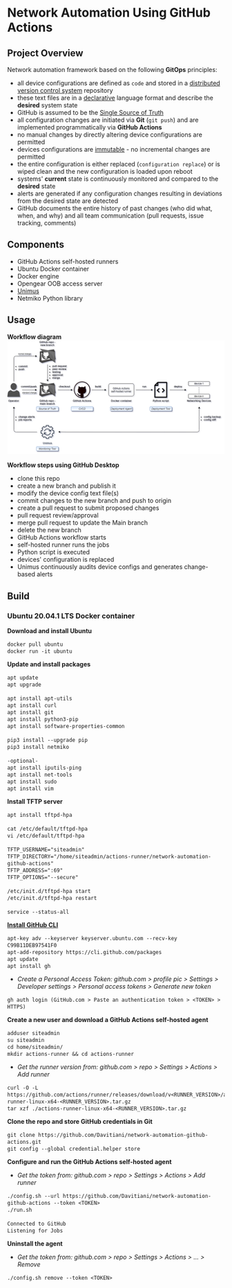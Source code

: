 # Network Automation Using GitHub Actions


## Project Overview
Network automation framework based on the following **GitOps** principles:
- all device configurations are defined as `code` and stored in a [distributed version control system](https://en.wikipedia.org/wiki/Distributed_version_control) repository
- these text files are in a [declarative](https://en.wikipedia.org/wiki/Declarative_programming) language format and describe the **desired** system state
- GitHub is assumed to be the [Single Source of Truth](https://en.wikipedia.org/wiki/Single_source_of_truth)
- all configuration changes are initiated via **Git** (`git push`) and are implemented programmatically via **GitHub Actions**
- no manual changes by directly altering device configurations are permitted
- devices configurations are [immutable](https://en.wikipedia.org/wiki/Immutable_object) - no incremental changes are permitted
- the entire configuration is either replaced (`configuration replace`) or is wiped clean and the new configuration is loaded upon reboot
- systems' **current** state is continuously monitored and compared to the **desired** state
- alerts are generated if any configuration changes resulting in deviations from the desired state are detected
- GitHub documents the entire history of past changes (who did what, when, and why) and all team communication (pull requests, issue tracking, comments)


## Components
- GitHub Actions self-hosted runners
- Ubuntu Docker container
- Docker engine
- Opengear OOB access server
- [Unimus](https://github.intuit.com/t4i-event-tech/Unimus)
- Netmiko Python library


## Usage
**Workflow diagram**
![](/diagram-network-automation-github-actions.png)

**Workflow steps using GitHub Desktop**  
- clone this repo
- create a new branch and publish it
- modify the device config text file(s)
- commit changes to the new branch and push to origin
- create a pull request to submit proposed changes
- pull request review/approval
- merge pull request to update the Main branch
- delete the new branch
- GitHub Actions workflow starts
- self-hosted runner runs the jobs
- Python script is executed
- devices' configuration is replaced
- Unimus continuously audits device configs and generates change-based alerts


## Build
### Ubuntu 20.04.1 LTS Docker container
**Download and install Ubuntu**
```
docker pull ubuntu
docker run -it ubuntu
```
**Update and install packages**
```
apt update
apt upgrade

apt install apt-utils
apt install curl 
apt install git  
apt install python3-pip
apt install software-properties-common

pip3 install --upgrade pip
pip3 install netmiko

-optional-
apt install iputils-ping  
apt install net-tools
apt install sudo
apt install vim
```

**Install TFTP server**
```
apt install tftpd-hpa

cat /etc/default/tftpd-hpa
vi /etc/default/tftpd-hpa

TFTP_USERNAME="siteadmin"
TFTP_DIRECTORY="/home/siteadmin/actions-runner/network-automation-github-actions"
TFTP_ADDRESS=":69"
TFTP_OPTIONS="--secure"

/etc/init.d/tftpd-hpa start
/etc/init.d/tftpd-hpa restart

service --status-all
```

**[Install GitHub CLI](https://github.com/cli/cli/blob/trunk/docs/install_linux.md)**
```
apt-key adv --keyserver keyserver.ubuntu.com --recv-key C99B11DEB97541F0
apt-add-repository https://cli.github.com/packages
apt update
apt install gh
```
- *Create a Personal Access Token: github.com > profile pic > Settings > Developer settings > Personal access tokens > Generate new token*  
```
gh auth login (GitHub.com > Paste an authentication token > <TOKEN> > HTTPS)
```

**Create a new user and download a GitHub Actions self-hosted agent**
```
adduser siteadmin
su siteadmin
cd home/siteadmin/
mkdir actions-runner && cd actions-runner
```
- *Get the runner version from: github.com > repo > Settings > Actions > Add runner*  
```
curl -O -L https://github.com/actions/runner/releases/download/v<RUNNER_VERSION>/actions-runner-linux-x64-<RUNNER_VERSION>.tar.gz
tar xzf ./actions-runner-linux-x64-<RUNNER_VERSION>.tar.gz
```

**Clone the repo and store GitHub credentials in Git**
```
git clone https://github.com/Davitiani/network-automation-github-actions.git
git config --global credential.helper store
```

**Configure and run the GitHub Actions self-hosted agent**  
- *Get the token from: github.com > repo > Settings > Actions > Add runner*  
```
./config.sh --url https://github.com/Davitiani/network-automation-github-actions --token <TOKEN>
./run.sh

Connected to GitHub
Listening for Jobs
```

**Uninstall the agent**  
- *Get the token from: github.com > repo > Settings > Actions > ... > Remove*
```
./config.sh remove --token <TOKEN>
```
